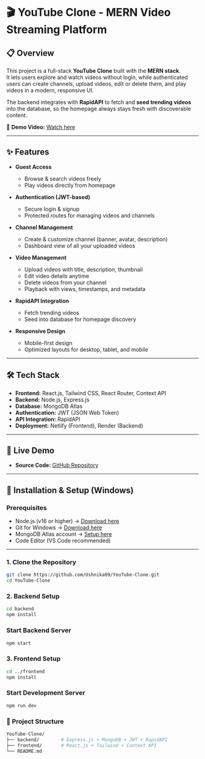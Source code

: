 # 🎬 **YouTube Clone - MERN Video Streaming Platform**

## 📋 **Overview**  
This project is a full-stack **YouTube Clone** built with the **MERN stack**.  
It lets users explore and watch videos without login, while authenticated users can create channels, upload videos, edit or delete them, and play videos in a modern, responsive UI.  

The backend integrates with **RapidAPI** to fetch and **seed trending videos** into the database, so the homepage always stays fresh with discoverable content.  

🎥 **Demo Video:** [Watch here](https://www.loom.com/share/81f92b4e43914bf680cef547db9bec22?sid=33043924-68d0-46fb-8ffb-229e17f1fd36)  

---
## ✨ **Features**

- **Guest Access**  
  - Browse & search videos freely  
  - Play videos directly from homepage  

- **Authentication (JWT-based)**  
  - Secure login & signup  
  - Protected routes for managing videos and channels  

- **Channel Management**  
  - Create & customize channel (banner, avatar, description)  
  - Dashboard view of all your uploaded videos  

- **Video Management**  
  - Upload videos with title, description, thumbnail  
  - Edit video details anytime  
  - Delete videos from your channel  
  - Playback with views, timestamps, and metadata  

- **RapidAPI Integration**  
  - Fetch trending videos  
  - Seed into database for homepage discovery  

- **Responsive Design**  
  - Mobile-first design  
  - Optimized layouts for desktop, tablet, and mobile  

---

## 🛠️ **Tech Stack**  
- **Frontend:** React.js, Tailwind CSS, React Router, Context API  
- **Backend:** Node.js, Express.js  
- **Database:** MongoDB Atlas  
- **Authentication:** JWT (JSON Web Token)  
- **API Integration:** RapidAPI  
- **Deployment:** Netlify (Frontend), Render (Backend)  

---

## 🚀 **Live Demo**   
- **Source Code:** [GitHub Repository](https://github.com/Ushnika09/YouTube-Clone.git)  

---

## 🚀 **Installation & Setup (Windows)**

### **Prerequisites**  
- Node.js (v16 or higher) → [Download here](https://nodejs.org/)  
- Git for Windows → [Download here](https://git-scm.com/)  
- MongoDB Atlas account → [Setup here](https://www.mongodb.com/cloud/atlas)  
- Code Editor (VS Code recommended)  

---

### 1. **Clone the Repository**
```bash
git clone https://github.com/Ushnika09/YouTube-Clone.git
cd YouTube-Clone
```
### 2. Backend Setup
```bash
cd backend
npm install
```
### Start Backend Server
```bash
npm start
```
### 3. Frontend Setup
```bash
cd ../frontend
npm install
```
### Start Development Server
```bash
npm run dev
```

### 📁 Project Structure
```bash
YouTube-Clone/
├── backend/        # Express.js + MongoDB + JWT + RapidAPI
├── frontend/       # React.js + Tailwind + Context API
└── README.md
```
